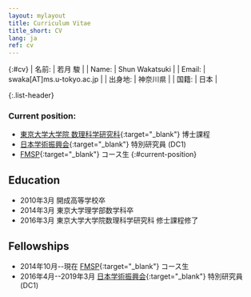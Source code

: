 ```yaml
---
layout: mylayout
title: Curriculum Vitae
title_short: CV
lang: ja
ref: cv
---
```


{:#cv}
| 名前:        | 若月 駿                   |
| Name:        | Shun Wakatsuki            |
| Email:       | swaka[AT]ms.u-tokyo.ac.jp |
| 出身地:  | 神奈川県                  |
| 国籍: | 日本                      |

{:.list-header}
### Current position:
- [東京大学大学院 数理科学研究科](http://www.ms.u-tokyo.ac.jp/index-j.html){:target="_blank"}
  博士課程
- [日本学術振興会](https://www.jsps.go.jp/index.html){:target="_blank"}
  特別研究員 (DC1)
- [FMSP](http://fmsp.ms.u-tokyo.ac.jp/index.html){:target="_blank"}
  コース生
{:#current-position}

## Education
- 2010年3月 開成高等学校卒
- 2014年3月 東京大学理学部数学科卒
- 2016年3月 東京大学大学院数理科学研究科 修士課程修了

## Fellowships
- 2014年10月--現在
  [FMSP](http://fmsp.ms.u-tokyo.ac.jp/index.html){:target="_blank"}
  コース生
- 2016年4月--2019年3月
  [日本学術振興会](https://www.jsps.go.jp/index.html){:target="_blank"}
  特別研究員 (DC1)
